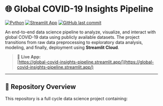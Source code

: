 # 🌐 Global COVID-19 Insights Pipeline

[![Python](https://img.shields.io/badge/Python-3.10%2B-blue.svg)](https://www.python.org/)
[![Streamlit App](https://img.shields.io/badge/Deployed-LIVE-green)](https://global-covid-insights-pipeline.streamlit.app/)
[![GitHub last commit](https://img.shields.io/github/last-commit/Syed-M-Nofel/Global-COVID-Insights-Pipeline)](https://github.com/Syed-M-Nofel/Global-COVID-Insights-Pipeline)

An end-to-end data science pipeline to analyze, visualize, and interact with global COVID-19 data using publicly available datasets. The project transitions from raw data preprocessing to exploratory data analysis, modeling, and finally, deployment using **Streamlit Cloud**.

> 📍 **Live App:**  
> [https://global-covid-insights-pipeline.streamlit.app/](https://global-covid-insights-pipeline.streamlit.app/)

---

## 📁 Repository Overview

This repository is a full cycle data science project containing:
